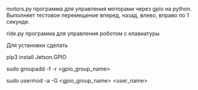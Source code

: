 motors.py программа для управления моторами через gpio на python.
Выполняет тестовое перемещение вперед, назад, влево, вправо по 1 секунде.

ride.py программа для управления роботом с клавиатуры

Для установки сделать

pip3 install Jetson.GPIO

sudo groupadd -f -r <gpio_group_name>

sudo usermod -a -G <gpio_group_name> <user_name>
